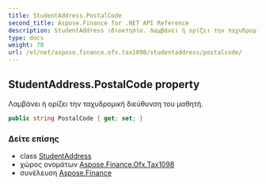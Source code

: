 ```yaml
---
title: StudentAddress.PostalCode
second_title: Aspose.Finance for .NET API Reference
description: StudentAddress ιδιοκτησία. Λαμβάνει ή ορίζει την ταχυδρομική διεύθυνση του μαθητή.
type: docs
weight: 70
url: /el/net/aspose.finance.ofx.tax1098/studentaddress/postalcode/
---
```

## StudentAddress.PostalCode property

Λαμβάνει ή ορίζει την ταχυδρομική διεύθυνση του μαθητή.

```csharp
public string PostalCode { get; set; }
```

### Δείτε επίσης

* class [StudentAddress](../)
* χώρος ονομάτων [Aspose.Finance.Ofx.Tax1098](../../studentaddress/)
* συνέλευση [Aspose.Finance](../../../)


